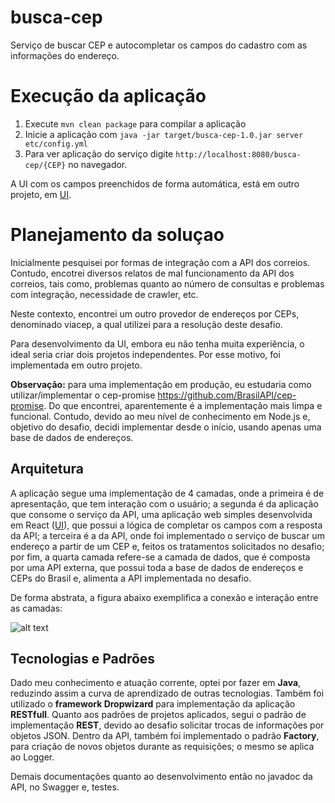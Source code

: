 # busca-cep
Serviço de buscar CEP e autocompletar os campos do cadastro com as informações do endereço.

<H1>Execução da aplicação</H1>

1. Execute `mvn clean package` para compilar a aplicação
3. Inicie a aplicação com `java -jar target/busca-cep-1.0.jar server etc/config.yml`
4. Para ver aplicação do serviço digite `http://localhost:8080/busca-cep/{CEP}` no navegador.

A UI com os campos preenchidos de forma automática, está em outro projeto, em <a href="https://github.com/Leonild/busca-cep-ui">UI</a>.

<H1>Planejamento da soluçao</H1>
Inicialmente pesquisei por formas de integração com a API dos correios. Contudo, encotrei diversos relatos de mal funcionamento
da API dos correios, tais como, problemas quanto ao número de consultas e problemas com integração, necessidade de crawler, etc.

Neste contexto, encontrei um outro provedor de endereços por CEPs, denominado viacep, a qual utilizei para a resolução deste desafio.

Para desenvolvimento da UI, embora eu não tenha muita experiência, o ideal seria criar dois projetos independentes. Por 
esse motivo, foi implementada em outro projeto.

**Observação:** para uma implementação em produção, eu estudaria como utilizar/implementar o cep-promise <https://github.com/BrasilAPI/cep-promise>. 
Do que encontrei, aparentemente é a implementação mais limpa e funcional. Contudo, devido ao meu nível de conhecimento em Node.js e, 
objetivo do desafio, decidi implementar desde o início, usando apenas uma base de dados de endereços.

<H2>Arquitetura</H2>

A aplicação segue uma implementação de 4 camadas, onde a primeira é de apresentação, que tem interação com o usuário; a segunda é da aplicação que consome o serviço da API, uma aplicação web simples desenvolvida em React (<a href="https://github.com/Leonild/busca-cep-ui">UI</a>), que possui a lógica de completar os campos com a resposta da API; a terceira é a da API, onde foi implementado o serviço de buscar um endereço a partir de um CEP e, feitos os tratamentos solicitados no desafio; por fim, a quarta camada refere-se a camada de dados, que é composta por uma API externa, que possui toda a base de dados de endereços e CEPs do Brasil e, alimenta a API implementada no desafio. 

De forma abstrata, a figura abaixo exemplifica a conexão e interação entre as camadas:

![alt text](https://i.ibb.co/D8W1Tpd/arquitetura.png)

<H2>Tecnologias e Padrões</H2>

Dado meu conhecimento e atuação corrente, optei por fazer em **Java**, reduzindo assim a curva de aprendizado de outras tecnologias.
Também foi utilizado o **framework Dropwizard** para implementação da aplicação **RESTfull**. Quanto aos padrões de projetos aplicados, segui o padrão de implementação **REST**, devido ao desafio solicitar trocas de informações por objetos JSON. Dentro da API, também foi implementado o padrão **Factory**, para criação de novos objetos durante as requisições; o mesmo se aplica ao Logger.

Demais documentações quanto ao desenvolvimento então no javadoc da API, no Swagger e, testes. 
